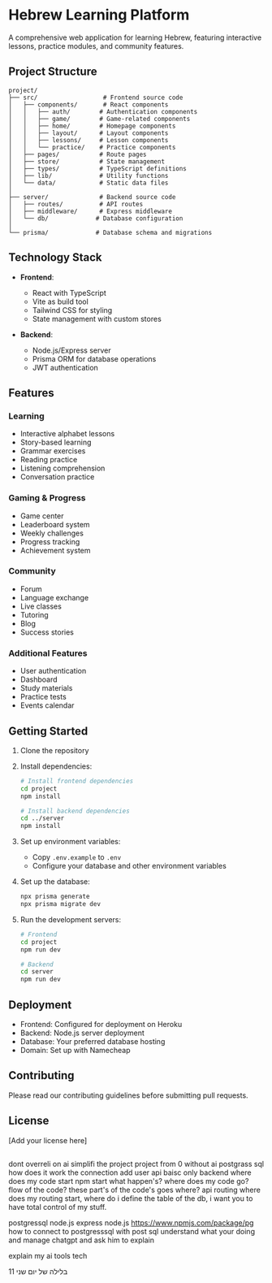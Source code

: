 # Hebrew Learning Platform

A comprehensive web application for learning Hebrew, featuring interactive lessons, practice modules, and community features.

## Project Structure

```
project/
├── src/                  # Frontend source code
│   ├── components/       # React components
│   │   ├── auth/        # Authentication components
│   │   ├── game/        # Game-related components
│   │   ├── home/        # Homepage components
│   │   ├── layout/      # Layout components
│   │   ├── lessons/     # Lesson components
│   │   └── practice/    # Practice components
│   ├── pages/           # Route pages
│   ├── store/           # State management
│   ├── types/           # TypeScript definitions
│   ├── lib/             # Utility functions
│   └── data/            # Static data files
│
├── server/              # Backend source code
│   ├── routes/          # API routes
│   ├── middleware/      # Express middleware
│   └── db/             # Database configuration
│
└── prisma/             # Database schema and migrations
```

## Technology Stack

- **Frontend**:
  - React with TypeScript
  - Vite as build tool
  - Tailwind CSS for styling
  - State management with custom stores

- **Backend**:
  - Node.js/Express server
  - Prisma ORM for database operations
  - JWT authentication

## Features

### Learning
- Interactive alphabet lessons
- Story-based learning
- Grammar exercises
- Reading practice
- Listening comprehension
- Conversation practice

### Gaming & Progress
- Game center
- Leaderboard system
- Weekly challenges
- Progress tracking
- Achievement system

### Community
- Forum
- Language exchange
- Live classes
- Tutoring
- Blog
- Success stories

### Additional Features
- User authentication
- Dashboard
- Study materials
- Practice tests
- Events calendar

## Getting Started

1. Clone the repository
2. Install dependencies:
   ```bash
   # Install frontend dependencies
   cd project
   npm install

   # Install backend dependencies
   cd ../server
   npm install
   ```

3. Set up environment variables:
   - Copy `.env.example` to `.env`
   - Configure your database and other environment variables

4. Set up the database:
   ```bash
   npx prisma generate
   npx prisma migrate dev
   ```

5. Run the development servers:
   ```bash
   # Frontend
   cd project
   npm run dev

   # Backend
   cd server
   npm run dev
   ```

## Deployment

- Frontend: Configured for deployment on Heroku
- Backend: Node.js server deployment
- Database: Your preferred database hosting
- Domain: Set up with Namecheap

## Contributing

Please read our contributing guidelines before submitting pull requests.

## License

[Add your license here]
##

dont overreli on ai
simplifi the project
project from 0 without ai
postgrass sql
how does it work the connection
add user api baisc
only backend
where does my code start
npm start what happen's?
where does my code go?
flow of the code?
these part's of the code's goes where?
api
routing
where does my routing start, where do i define the table of the db, i want you to have total control of my stuff.

postgressql
node.js
express node.js
https://www.npmjs.com/package/pg
how to connect to postgresssql with post sql
understand what your doing and manage chatgpt and ask him to explain

explain my ai tools tech


11 בלילה של יום שני

